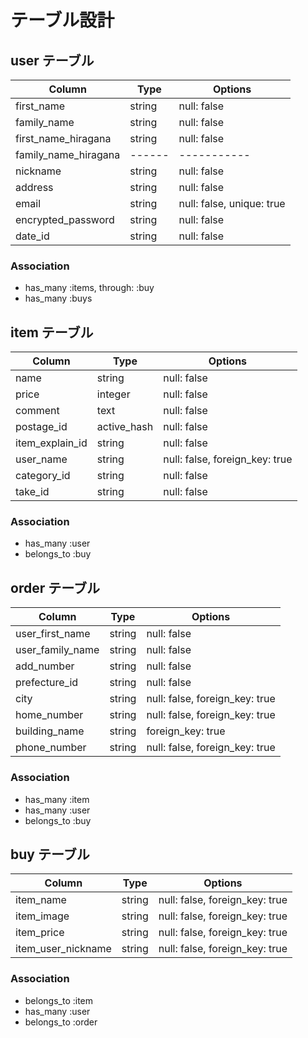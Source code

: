 # テーブル設計

## user テーブル

| Column                   | Type   | Options     |
| ------------------------ | ------ | ----------- |
| first_name               | string | null: false |
| family_name              | string | null: false |
| first_name_hiragana      | string | null: false |
| family_name_hiragana     | ------ | ----------- |
| nickname                 | string | null: false |
| address                  | string | null: false |
| email                    | string | null: false, unique: true |
| encrypted_password       | string | null: false |
| date_id                  | string | null: false |



### Association

- has_many :items, through: :buy
- has_many :buys



## item テーブル

| Column           | Type         | Options     |
| ---------------- | ------------ | ----------- |
| name             | string       | null: false |
| price            | integer      | null: false |
| comment          | text         | null: false |
| postage_id       | active_hash  | null: false |
| item_explain_id  | string       | null: false |
| user_name        | string       | null: false, foreign_key: true |
| category_id | string       | null: false |
| take_id          | string       | null: false |


### Association

- has_many :user
- belongs_to :buy

## order テーブル

| Column             | Type       | Options     |
| ------------------ | ---------- | ----------- |
| user_first_name    | string     | null: false |
| user_family_name   | string     | null: false |
| add_number         | string     | null: false |
| prefecture_id      | string     | null: false |
| city               | string     | null: false, foreign_key: true |
| home_number        | string     | null: false, foreign_key: true |
| building_name      | string     | foreign_key: true |
| phone_number       | string     | null: false, foreign_key: true |



### Association

- has_many :item
- has_many :user
- belongs_to :buy



## buy テーブル

| Column             | Type   | Options     |
| ------------------ | ------ | ----------- |
| item_name          | string | null: false, foreign_key: true |
| item_image         | string | null: false, foreign_key: true |
| item_price         | string | null: false, foreign_key: true |
| item_user_nickname | string | null: false, foreign_key: true |



### Association

- belongs_to :item
- has_many :user
- belongs_to :order
